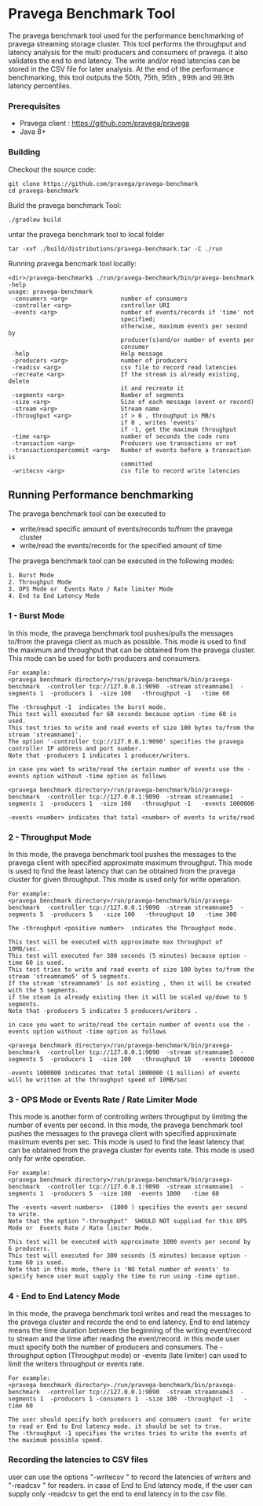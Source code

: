 <!--
Copyright (c) 2017 Dell Inc., or its subsidiaries. All Rights Reserved.

Licensed under the Apache License, Version 2.0 (the "License");
you may not use this file except in compliance with the License.
You may obtain a copy of the License at

    http://www.apache.org/licenses/LICENSE-2.0
-->

# Pravega Benchmark Tool

The pravega benchmark tool used for the performance benchmarking of pravega streaming storage cluster.
This tool performs the throughput and latency analysis for the multi producers and consumers of pravega.
it also validates the end to end latency. The write and/or read latencies can be stored in the CSV file for later analysis.
At the end of the performance benchmarking, this tool outputs the 50th, 75th, 95th , 99th and 99.9th latency percentiles.


### Prerequisites

- Pravega client : https://github.com/pravega/pravega
- Java 8+

### Building

Checkout the source code:

```
git clone https://github.com/pravega/pravega-benchmark
cd pravega-benchmark
```

Build the pravega benchmark Tool:

```
./gradlew build
```

untar the pravega benchmark tool to local folder

```
tar -xvf ./build/distributions/pravega-benchmark.tar -C ./run
```

Running pravega bencmark tool locally:

```
<dir>/pravega-benchmark$ ./run/pravega-benchmark/bin/pravega-benchmark  -help
usage: pravega-benchmark
 -consumers <arg>               number of consumers
 -controller <arg>              controller URI
 -events <arg>                  number of events/records if 'time' not
                                specified;
                                otherwise, maximum events per second by
                                producer(s)and/or number of events per
                                consumer
 -help                          Help message
 -producers <arg>               number of producers
 -readcsv <arg>                 csv file to record read latencies
 -recreate <arg>                If the stream is already existing, delete
                                it and recreate it
 -segments <arg>                Number of segments
 -size <arg>                    Size of each message (event or record)
 -stream <arg>                  Stream name
 -throughput <arg>              if > 0 , throughput in MB/s
                                if 0 , writes 'events'
                                if -1, get the maximum throughput
 -time <arg>                    number of seconds the code runs
 -transaction <arg>             Producers use transactions or not
 -transactionspercommit <arg>   Number of events before a transaction is
                                committed
 -writecsv <arg>                csv file to record write latencies
```

## Running Performance benchmarking

The pravega benchmark tool can be executed to
 - write/read specific amount of events/records to/from the pravega cluster
 - write/read the events/records for the specified amount of time

The pravega benchmark tool can be executed in the following modes:
```
1. Burst Mode
2. Throughput Mode
3. OPS Mode or  Events Rate / Rate limiter Mode
4. End to End Latency Mode
```

### 1 - Burst Mode
In this mode, the pravega benchmark tool pushes/pulls the messages to/from the pravega client as much as possible.
This mode is used to find the maximum and throughput that can be obtained from the pravega cluster.
This mode can be used for both producers and consumers.

```
For example:
<pravega benchmark directory>/run/pravega-benchmark/bin/pravega-benchmark  -controller tcp://127.0.0.1:9090  -stream streamname1  -segments 1  -producers 1  -size 100   -throughput -1   -time 60

The -throughput -1  indicates the burst mode.
This test will executed for 60 seconds because option -time 60 is used.
This test tries to write and read events of size 100 bytes to/from the stream 'streamname1'.
The option '-controller tcp://127.0.0.1:9090' specifies the pravega controller IP address and port number.
Note that -producers 1 indicates 1 producer/writers.

in case you want to write/read the certain number of events use the -events option without -time option as follows

<pravega benchmark directory>/run/pravega-benchmark/bin/pravega-benchmark  -controller tcp://127.0.0.1:9090  -stream streamname1  -segments 1  -producers 1  -size 100   -throughput -1   -events 1000000

-events <number> indicates that total <number> of events to write/read
```

### 2 - Throughput Mode
In this mode, the pravega benchmark tool pushes the messages to the pravega client with specified approximate maximum throughput.
This mode is used to find the least latency  that can be obtained from the pravega cluster for given throughput.
This mode is used only for write operation.

```
For example:
<pravega benchmark directory>/run/pravega-benchmark/bin/pravega-benchmark  -controller tcp://127.0.0.1:9090  -stream streamname5  -segments 5  -producers 5   -size 100   -throughput 10   -time 300

The -throughput <positive number>  indicates the Throughput mode.

This test will be executed with approximate max throughput of 10MB/sec.
This test will executed for 300 seconds (5 minutes) because option -time 60 is used.
This test tries to write and read events of size 100 bytes to/from the stream 'streamname5' of 5 segments.
If the stream 'streamname5' is not existing , then it will be created with the 5 segments.
if the steam is already existing then it will be scaled up/down to 5 segments.
Note that -producers 5 indicates 5 producers/writers .

in case you want to write/read the certain number of events use the -events option without -time option as follows

<pravega benchmark directory>/run/pravega-benchmark/bin/pravega-benchmark  -controller tcp://127.0.0.1:9090  -stream streamname5  -segments 5  -producers 1  -size 100   -throughput 10   -events 1000000

-events 1000000 indicates that total 1000000 (1 million) of events will be written at the throughput speed of 10MB/sec
```

### 3 - OPS Mode or  Events Rate / Rate Limiter Mode
This mode is another form of controlling writers throughput by limiting the number of events per second.
In this mode, the pravega benchmark tool pushes the messages to the pravega client with specified approximate maximum events per sec.
This mode is used to find the least latency  that can be obtained from the pravega cluster for events rate.
This mode is used only for write operation.

```
For example:
<pravega benchmark directory>/run/pravega-benchmark/bin/pravega-benchmark  -controller tcp://127.0.0.1:9090  -stream streamname1  -segments 1  -producers 5  -size 100  -events 1000   -time 60

The -events <event numbers>  (1000 ) specifies the events per second to write.
Note that the option "-throughput"  SHOULD NOT supplied for this OPS Mode or  Events Rate / Rate limiter Mode.

This test will be executed with approximate 1000 events per second by 6 producers.
This test will executed for 300 seconds (5 minutes) because option -time 60 is used.
Note that in this mode, there is 'NO total number of events' to specify hence user must supply the time to run using -time option.
```

### 4 - End to End Latency Mode
In this mode, the pravega benchmark tool writes and read the messages to the pravega cluster and records the end to end latency.
End to end latency means the time duration between the beginning of the writing event/record to stream and the time after reading the event/record.
in this mode user must specify both the number of producers and consumers.
The -throughput option (Throughput mode) or -events (late limiter) can used to limit the writers throughput or events rate.

```
For example:
<pravega benchmark directory>./run/pravega-benchmark/bin/pravega-benchmark  -controller tcp://127.0.0.1:9090  -stream streamname3  -segments 1  -producers 1 -consumers 1  -size 100  -throughput -1   -time 60

The user should specify both producers and consumers count  for write to read or End to End latency mode. it should be set to true.
The -throughput -1 specifies the writes tries to write the events at the maximum possible speed.
```

### Recording the latencies to CSV files
user can use the options "-writecsv  <file name>" to record the latencies of writers and "-readcsv <file name>" for readers.
in case of End to End latency mode, if the user can supply only -readcsv to get the end to end latency in to the csv file.
